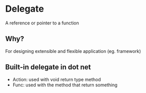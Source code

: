 # Delegate 
  A reference or pointer to a function
  
## Why?
  For designing extensible and flexible application (eg. framework)

## Built-in delegate in dot net
  * Action: used with void return type method
  * Func: used with the method that return something

